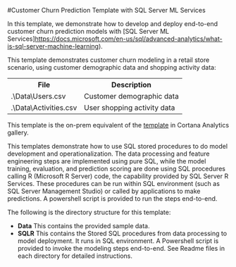 #Customer Churn Prediction Template with SQL Server ML Services

In this template, we demonstrate how to develop and deploy end-to-end customer churn prediction models with [SQL Server ML Services]https://docs.microsoft.com/en-us/sql/advanced-analytics/what-is-sql-server-machine-learning). 

This template demonstrates customer churn modeling in a retail store scenario, using customer demographic data and shopping activity data:
<table style="width:85%">
  <tr>
    <th>File</th>
    <th>Description</th>
  </tr>
  <tr>
    <td>.\Data\Users.csv</td>
    <td>Customer demographic data</td>
  </tr>
  <tr>
    <td>.\Data\Activities.csv</td>
    <td>User shopping activity data</td>
  </tr>
</table>

This template is the on-prem equivalent of the [template](https://gallery.cortanaanalytics.com/Collection/Predictive-Maintenance-Template-3) in Cortana Analytics gallery.

This templates demonstrate how to use SQL stored procedures to do model development and operationalization. The data processing and feature engineering steps are implemented using pure SQL, while the model training, evaluation, and prediction scoring are done using SQL procedures calling R (Microsoft R Server) code, the capability provided by SQL Server R Services. These procedures can be run within SQL environment (such as SQL Server Management Studio) or called by applications to make predictions. A powershell script is provided to run the steps end-to-end. 

The following is the directory structure for this template:

* **Data**    This contains the provided sample data.
* **SQLR**    This contains the Stored SQL procedures from data processing to model deployment. It runs in SQL environment. A Powershell script is provided to invoke the modeling steps end-to-end.  See Readme files in each directory for detailed instructions.

 

